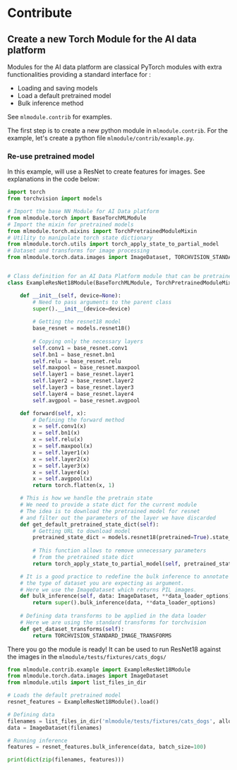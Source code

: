 # Contribute

## Create a new Torch Module for the AI data platform

Modules for the AI data platform are classical PyTorch modules with extra functionalities
providing a standard interface for :

* Loading and saving models
* Load a default pretrained model
* Bulk inference method

See `mlmodule.contrib` for examples.

The first step is to create a new python module in `mlmodule.contrib`.
For the example, let's create a python file `mlmodule/contrib/example.py`.

### Re-use pretrained model

In this example, will use a ResNet to create features for images.
See explanations in the code below:

```python
import torch
from torchvision import models

# Import the base NN Module for AI Data platform
from mlmodule.torch import BaseTorchMLModule
# Import the mixin for pretrained models
from mlmodule.torch.mixins import TorchPretrainedModuleMixin
# Utility to manipulate torch state dictionary
from mlmodule.torch.utils import torch_apply_state_to_partial_model
# Dataset and transforms for image processing
from mlmodule.torch.data.images import ImageDataset, TORCHVISION_STANDARD_IMAGE_TRANSFORMS


# Class definition for an AI Data Platform module that can be pretrained
class ExampleResNet18Module(BaseTorchMLModule, TorchPretrainedModuleMixin):

    def __init__(self, device=None):
        # Need to pass arguments to the parent class
        super().__init__(device=device)
        
        # Getting the resnet18 model
        base_resnet = models.resnet18()
        
        # Copying only the necessary layers
        self.conv1 = base_resnet.conv1
        self.bn1 = base_resnet.bn1
        self.relu = base_resnet.relu
        self.maxpool = base_resnet.maxpool
        self.layer1 = base_resnet.layer1
        self.layer2 = base_resnet.layer2
        self.layer3 = base_resnet.layer3
        self.layer4 = base_resnet.layer4
        self.avgpool = base_resnet.avgpool

    def forward(self, x):
        # Defining the forward method
        x = self.conv1(x)
        x = self.bn1(x)
        x = self.relu(x)
        x = self.maxpool(x)
        x = self.layer1(x)
        x = self.layer2(x)
        x = self.layer3(x)
        x = self.layer4(x)
        x = self.avgpool(x)
        return torch.flatten(x, 1)

    # This is how we handle the pretrain state
    # We need to provide a state dict for the current module
    # The idea is to download the pretrained model for resnet 
    # and filter out the parameters of the layer we have discarded
    def get_default_pretrained_state_dict(self):
        # Getting URL to download model
        pretrained_state_dict = models.resnet18(pretrained=True).state_dict()
        
        # This function allows to remove unnecessary parameters 
        # from the pretrained state dict
        return torch_apply_state_to_partial_model(self, pretrained_state_dict)

    # It is a good practice to redefine the bulk inference to annotate
    # the type of dataset you are expecting as argument.
    # Here we use the ImageDataset which returns PIL images.
    def bulk_inference(self, data: ImageDataset, **data_loader_options):
        return super().bulk_inference(data, **data_loader_options)
    
    # Defining data transforms to be applied in the data loader
    # Here we are using the standard transforms for torchvision
    def get_dataset_transforms(self):
        return TORCHVISION_STANDARD_IMAGE_TRANSFORMS

```

There you go the module is ready! It can be used to run ResNet18
against the images in the `mlmodule/tests/fixtures/cats_dogs/`

```python
from mlmodule.contrib.example import ExampleResNet18Module
from mlmodule.torch.data.images import ImageDataset
from mlmodule.utils import list_files_in_dir

# Loads the default pretrained model
resnet_features = ExampleResNet18Module().load()

# Defining data
filenames = list_files_in_dir('mlmodule/tests/fixtures/cats_dogs', allowed_extensions='jpg')
data = ImageDataset(filenames)

# Running inference
features = resnet_features.bulk_inference(data, batch_size=100)

print(dict(zip(filenames, features)))

```
